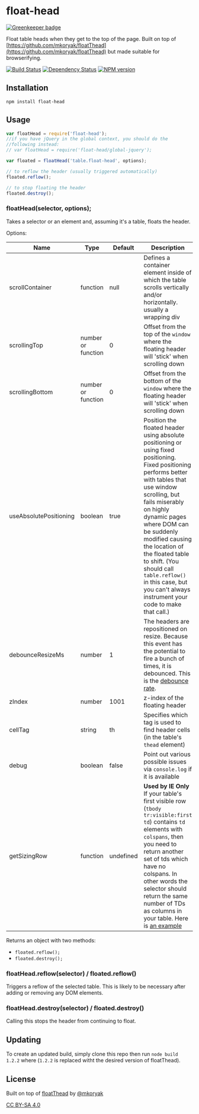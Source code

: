 # float-head

[![Greenkeeper badge](https://badges.greenkeeper.io/ForbesLindesay/float-head.svg)](https://greenkeeper.io/)

Float table heads when they get to the top of the page.  Built on top of [https://github.com/mkoryak/floatThead](https://github.com/mkoryak/floatThead) but made suitable for browserifying.

[![Build Status](https://img.shields.io/travis/ForbesLindesay/float-head/master.svg)](https://travis-ci.org/ForbesLindesay/float-head)
[![Dependency Status](https://img.shields.io/david/ForbesLindesay/float-head.svg)](https://david-dm.org/ForbesLindesay/float-head)
[![NPM version](https://img.shields.io/npm/v/float-head.svg)](https://www.npmjs.com/package/float-head)

## Installation

    npm install float-head

## Usage

```javascript
var floatHead = require('float-head');
//if you have jQuery in the global context, you should do the
//following instead:
// var floatHead = require('float-head/global-jquery');

var floated = floatHead('table.float-head', options);

// to reflow the header (usually triggered automatically)
floated.reflow();

// to stop floating the header
floated.destroy();
```

### floatHead(selector, options);

Takes a selector or an element and, assuming it's a table, floats the header.

Options:

Name             | Type               | Default | Description
-----------------|--------------------|---------|--------------
scrollContainer  | function           | null    | Defines a container element inside of which the table scrolls vertically and/or horizontally. usually a wrapping div
scrollingTop     | number or function | 0       | Offset from the top of the `window` where the floating header will 'stick' when scrolling down
scrollingBottom  | number or function | 0       | Offset from the bottom of the `window` where the floating header will 'stick' when scrolling down
useAbsolutePositioning | boolean | true | Position the floated header using absolute positioning or using fixed positioning. Fixed positioning performs better with tables that use window scrolling, but fails miserably on highly dynamic pages where DOM can be suddenly modified causing the location of the floated table to shift. (You should call `table.reflow()` in this case, but you can't always instrument your code to make that call.)
debounceResizeMs | number             | 1       | The headers are repositioned on resize. Because this event has the potential to fire a bunch of times, it is debounced. This is the [debounce rate](http://unscriptable.com/2009/03/20/debouncing-javascript-methods/).
zIndex           | number             | 1001    | z-index of the floating header
cellTag          | string             | th      | Specifies which tag is used to find header cells (in the table's `thead` element)
debug            | boolean            | false   | Point out various possible issues via `console.log` if it is available
getSizingRow     | function           | undefined | **Used by IE Only**  If your table's first visible row (`tbody tr:visible:first td`) contains `td` elements with `colspans`, then you need to return another set of tds which have no colspans. In other words the selector should return the same number of TDs as columns in your table. Here is [an example](http://mkoryak.github.io/floatThead/examples/row-groups/)

Returns an object with two methods:

 - `floated.reflow();`
 - `floated.destroy();`

### floatHead.reflow(selector) / floated.reflow()

Triggers a reflow of the selected table.  This is likely to be necessary after adding or removing any DOM elements.

### floatHead.destroy(selector) / floated.destroy()

Calling this stops the header from continuing to float.

## Updating

To create an updated build, simply clone this repo then run `node build 1.2.2` where (`1.2.2` is replaced witht the desired version of floatThead).

## License

Built on top of [floatThead](https://github.com/mkoryak/floatThead) by [@mkoryak](https://github.com/mkoryak)

[CC BY-SA 4.0](http://creativecommons.org/licenses/by-sa/4.0/)